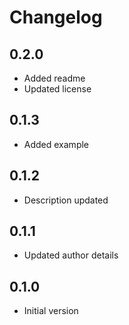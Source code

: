 # Changelog

## 0.2.0

- Added readme
- Updated license

## 0.1.3

- Added example

## 0.1.2

- Description updated

## 0.1.1

- Updated author details

## 0.1.0

- Initial version
